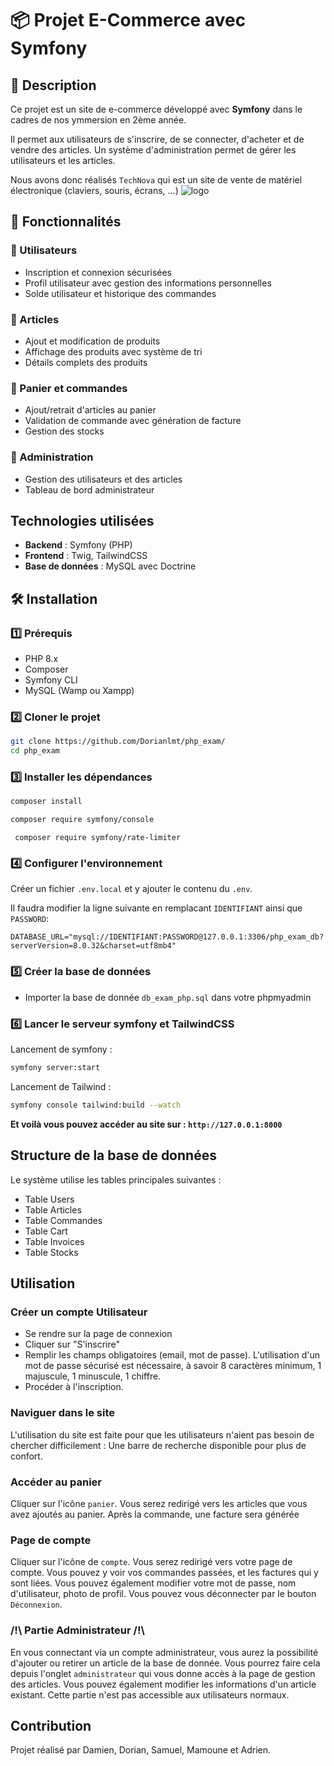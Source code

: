 # 📦 Projet E-Commerce avec Symfony

## 📝 Description
Ce projet est un site de e-commerce développé avec **Symfony** dans le cadres de nos ymmersion en 2ème année. 

Il permet aux utilisateurs de s'inscrire, de se connecter, d'acheter et de vendre des articles. Un système d'administration permet de gérer les utilisateurs et les articles.

Nous avons donc réalisés `TechNova` qui est un site de vente de matériel électronique (claviers, souris, écrans, ...)
![logo](https://i.imgur.com/IOpRPW4.png)



## 🚀 Fonctionnalités
### 🔹 Utilisateurs
   - Inscription et connexion sécurisées
   - Profil utilisateur avec gestion des informations personnelles
   - Solde utilisateur et historique des commandes

### 🔹 Articles
  - Ajout et modification de produits
  - Affichage des produits avec système de tri
  - Détails complets des produits

### 🔹 Panier et commandes
  - Ajout/retrait d'articles au panier
  - Validation de commande avec génération de facture
  - Gestion des stocks

### 🔹 Administration
  - Gestion des utilisateurs et des articles
  - Tableau de bord administrateur

## Technologies utilisées
- **Backend** : Symfony (PHP)
- **Frontend** : Twig, TailwindCSS
- **Base de données** : MySQL avec Doctrine

## 🛠️ Installation
### 1️⃣ Prérequis
- PHP 8.x
- Composer
- Symfony CLI
- MySQL (Wamp ou Xampp)

### 2️⃣ Cloner le projet
```bash
git clone https://github.com/Dorianlmt/php_exam/
cd php_exam
```

### 3️⃣ Installer les dépendances
```bash
composer install
```

```bash
composer require symfony/console
```

```
 composer require symfony/rate-limiter
```

### 4️⃣ Configurer l'environnement
Créer un fichier `.env.local` et y ajouter le contenu du `.env`.

Il faudra modifier la ligne suivante en remplacant `IDENTIFIANT` ainsi que `PASSWORD`:
```env
DATABASE_URL="mysql://IDENTIFIANT:PASSWORD@127.0.0.1:3306/php_exam_db?serverVersion=8.0.32&charset=utf8mb4"

```

### 5️⃣ Créer la base de données
  - Importer la base de donnée `db_exam_php.sql` dans votre phpmyadmin

### 6️⃣ Lancer le serveur symfony et TailwindCSS
Lancement de symfony :
```bash
symfony server:start
```
Lancement de Tailwind :
```bash
symfony console tailwind:build --watch
```

**Et voilà vous pouvez accéder au site sur : `http://127.0.0.1:8000`**


## Structure de la base de données
Le système utilise les tables principales suivantes :
- Table Users
- Table Articles
- Table Commandes
- Table Cart
- Table Invoices
- Table Stocks

## Utilisation

### Créer un compte Utilisateur
- Se rendre sur la page de connexion
- Cliquer sur "S'inscrire"
- Remplir les champs obligatoires (email, mot de passe). L'utilisation d'un mot de passe sécurisé est nécessaire, à savoir 8 caractères minimum, 1 majuscule, 1 minuscule, 1 chiffre.
- Procéder à l'inscription.

### Naviguer dans le site
L'utilisation du site est faite pour que les utilisateurs n'aient pas besoin de chercher difficilement : Une barre de recherche disponible pour plus de confort.

### Accéder au panier 
Cliquer sur l'icône `panier`. Vous serez redirigé vers les articles que vous avez ajoutés au panier. Après la commande, une facture sera générée

### Page de compte 
Cliquer sur l'icône de `compte`. Vous serez redirigé vers votre page de compte. Vous pouvez y voir vos commandes passées, et les factures qui y sont liées. Vous pouvez également modifier votre mot de passe, nom d'utilisateur, photo de profil. Vous pouvez vous déconnecter par le bouton `Déconnexion`. 

### /!\ Partie Administrateur /!\

En vous connectant via un compte administrateur, vous aurez la possibilité d'ajouter ou retirer un article de la base de donnée. Vous pourrez faire cela depuis l'onglet `administrateur` qui vous donne accès à la page de gestion des articles. Vous pouvez également modifier les informations d'un article existant.
Cette partie n'est pas accessible aux utilisateurs normaux.

## Contribution

Projet réalisé par Damien, Dorian, Samuel, Mamoune et Adrien.
